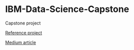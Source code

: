 # IBM-Data-Science-Capstone

Capstone project

[Reference project](https://github.com/dibyendutapadar/mumbai_city_analysis)

[Medium article](https://parthshukla285.medium.com/building-solutions-for-housing-and-business-problems-using-data-science-7f18955c0b5f)
